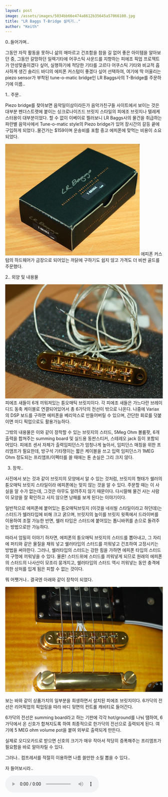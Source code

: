```yaml
---
layout: post
image: /assets/images/5034bb66e474a8612b35645a57066100.jpg
title: "LR Baggs T-Bridge 설치기.."
author: "Keith"
---
```


0..들어가며..

그동안 자작 활동을 못하니 삶의 매마르고 건조함을 참을 길 없어 좋은 아이템을 알아보던 중, 그동안 갈망하던 일렉기타에 어쿠스틱 사운드를 지향하는 피에조 픽업 프로젝트가 안성맞춤이겠다 싶어, 실행하기에 적당한 기타를 고르다 어쿠스틱 기타와 비교적 흡사하게 생긴 솔리드 바디의 에피폰 커스텀이 좋겠다 싶어 선택하여, 여기에 딱 어울리는 piezo sensor가 부착된 tune-o-matic bridge인 LR Baggs사의 T-Bridge를 주문하기에 이름..

1.. 주문..

Piezo bridge를 찾아보면 음악일이삼이라든가 음악가친구들 사이트에서 보이는 것은 대부분 펜더스트랫에 붙이는 싱크로나이즈드 브릿지 스타일의 피에조 브릿지나 텔레케스터용이 대부분이었다. 할 수 없이 이베이로 찔러보니 LR Baggs사의 물건을 취급하는 파란별 음악사에서 Tune-o-matic style의 Piezo bridge가 있어 장시간의 갈등 끝에 구입하게 되었다..물건가는 $159이며 운송비를 포함 중고 에피폰에 맞먹는 비용이 소요되었다.

![image](/assets/images/5034bb66e474a8612b35645a57066100.jpg)
에피폰 커스텀의 하드웨어가 금장으로 되어있는 까닭에 구하기도 쉽지 않고 가격도 더 비싼 골드를 주문했다.

2.. 외양 및 내용물

![image](/assets/images/428b0744564f58429096184a2a24365a.jpg)
피에조 새들이 6개 끼워져있는 튠오매틱 브릿지이다. 각 피에조 새들은 가느다란 브레이디드 동축 케이블로 연결되어있어서 총 6가닥의 전선이 밖으로 나온다. 나중에 Variax의 DSP 보드를 구하면 에피폰을 베리악스로 만들어버릴 수 있으며, 간단한 회로를 덧붙이면 미디 픽업으로도 활용가능하다.

그밖의 내용물은 이와 같이 장착할 수 있는 브릿지의 스터드, 5Meg Ohm 볼륨팟, 6개 출력을 합쳐주는 summing board 및 실드용 동판스티커, 스테레오 jack 등이 포함되어있다. 피에조 센서 자체가 출력임피던스가 엄청나게 높아서, 임피던스 매칭을 위한 프리앰프가 필요한데, 방구석 기타쟁이는 짧은 케이블을 쓰고 입력 임피던스가 1MEG Ohm 정도되는 프리앰프/이펙터를 쓸 때에는 톤 손실은 그리 크지 않다.

3. 장착..

사진에서 보는 것과 같이 브릿지의 모양에서 알 수 있는 것처럼, 브릿지의 형태가 쉘러의 튠오매틱 브릿지 스타일이라 에피폰에는 맞지 않는 것을 알 수 있다. 주문할 때는 이 사실을 알 수가 없는데, 그것은 아무도 알려주지 않기 때문이다. 다시말해 물건 사는 사람이 모양을 잘 확인하고 사지 않으면 낭패를 보게 된다는 이야기이다.

일반적으로 에피폰에 붙어있는 튠오매틱브릿지 (이것을 네쉬빌 스타일이라고 하던데)는 스터드가 쉘러타입에 비해 크고 굵으며, 브릿지의 높이를 브릿지 윗쪽에서 드라이버를 이용하여 조절 가능한 반면, 쉘러 타입은 스터드에 붙어있는 톱니바퀴를 손으로 돌려주는 방법으로만 가능하다.

따라서 엄밀히 이야기 하자면, 에피폰의 튠오매틱 브릿지의 스터드를 뽑아내고, 그 자리에 퍼티와 같은 물질을 채워 넣고 쉘러타입의 스터드를 끼워넣고 건조하여 고정시키는 방법을 써야한다. 그러나, 쉘러타입의 스터드는 강한 힘을 가하면 에피폰 타입의 스터드의 구멍에 끼워넣을 수 있다. 물론! 스터드위에 스터드를 끼워넣게 되므로 원래의 에피폰의 스터드의 나사산이 모조리 뭉개지고, 쉘러타입의 스터드 역시 끼워넣는 동안 충격에 의한 상처를 입게 됨은 피할 수 없는 것이다.

뭐 어쨋거나.. 결국엔 아래와 같이 장착이 되었다.

![image](/assets/images/c625e0fd1aec6f439d38701973123c8f.jpg)

보는 바와 같이 상품가치의 일부분을 희생하면서 설치된 피에조 브릿지이다. 6가닥의 전선은 리어픽업의 픽업링을 따라 바디 뒷면의 컨트롤 캐비티로 들어간다.

6가닥의 전선은 summing board라고 하는 기판에 각각 hot/ground를 나눠 땜하여, 6가닥에서 온 신호가 합쳐지도록 하여 최종적으로 한가닥의 전선으로 출력되게 된다. 여기에 5 MEG ohm volume pot을 붙여 외부로 출력되게 만든다.

실제로 오디오카드로 받으면 신호의 크기가 매우 작아서 적당히 증폭해주는 프리앰프가 필요함을 바로 알아차릴 수 있다. 

그러나.. 컴프레서를 적절히 이용하면 나름 쓸만한 소릴 뽑을 수 있다..

자 들어보시라..

<audio src="/assets/images/5727abd4fb9f3571d6f2a68a474477ae.mp3" controls preload></audio>



